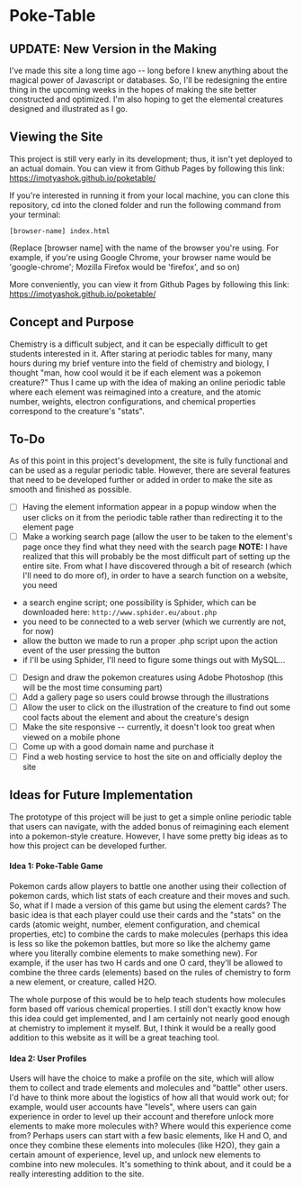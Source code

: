 # Poke-Table

## UPDATE: New Version in the Making
I've made this site a long time ago -- long before I knew anything about the magical power of Javascript or databases. So, I'll be redesigning the entire thing in the upcoming weeks in the hopes of making the site better constructed and optimized. I'm also hoping to get the elemental creatures designed and illustrated as I go. 

## Viewing the Site 
This project is still very early in its development; thus, it isn't yet deployed to an actual domain. You can view it from Github Pages by following this link: https://imotyashok.github.io/poketable/

If you're interested in running it from your local machine, you can clone this repository, cd into the cloned folder and run the following command from your terminal:
```
[browser-name] index.html 
```
(Replace [browser name] with the name of the browser you're using. For example, if you're using Google Chrome, your browser name would be 'google-chrome'; Mozilla Firefox would be 'firefox', and so on) 

More conveniently, you can view it from Github Pages by following this link: https://imotyashok.github.io/poketable/ 

## Concept and Purpose
Chemistry is a difficult subject, and it can be especially difficult to get students interested in it. After staring at periodic tables for many, many hours during my brief venture into the field of chemistry and biology, I thought "man, how cool would it be if each element was a pokemon creature?" Thus I came up with the idea of making an online periodic table where each element was reimagined into a creature, and the atomic number, weights, electron configurations, and chemical properties correspond to the creature's "stats". 

## To-Do
As of this point in this project's development, the site is fully functional and can be used as a regular periodic table. However, there are several features that need to be developed further or added in order to make the site as smooth and finished as possible. 
- [ ] Having the element information appear in a popup window when the user clicks on it from the periodic table rather than redirecting it to the element page  
- [ ] Make a working search page (allow the user to be taken to the element's page once they find what they need with the search page
**NOTE:** I have realized that this will probably be the most difficult part of setting up the entire site. From what I have discovered through a bit of research (which I'll need to do more of), in order to have a search function on a website, you need
- a search engine script; one possibility is Sphider, which can be downloaded here: ```http://www.sphider.eu/about.php```
- you need to be connected to a web server (which we currently are not, for now)
- allow the button we made to run a proper .php script upon the action event of the user pressing the button
- if I'll be using Sphider, I'll need to figure some things out with MySQL...

- [ ] Design and draw the pokemon creatures using Adobe Photoshop (this will be the most time consuming part)
- [ ] Add a gallery page so users could browse through the illustrations 
- [ ] Allow the user to click on the illustration of the creature to find out some cool facts about the element and about the creature's design 
- [ ] Make the site responsive -- currently, it doesn't look too great when viewed on a mobile phone 
- [ ] Come up with a good domain name and purchase it 
- [ ] Find a web hosting service to host the site on and officially deploy the site 

## Ideas for Future Implementation
The prototype of this project will be just to get a simple online periodic table that users can navigate, with the added bonus of reimagining each element into a pokemon-style creature. However, I have some pretty big ideas as to how this project can be developed further. 
#### Idea 1: Poke-Table Game
Pokemon cards allow players to battle one another using their collection of pokemon cards, which list stats of each creature and their moves and such. So, what if I made a version of this game but using the element cards? The basic idea is that each player could use their cards and the "stats" on the cards (atomic weight, number, element configuration, and chemical properties, etc) to combine the cards to make molecules (perhaps this idea is less so like the pokemon battles, but more so like the alchemy game where you literally combine elements to make something new). For example, if the user has two H cards and one O card, they'll be allowed to combine the three cards (elements) based on the rules of chemistry to form a new element, or creature, called H2O. 

The whole purpose of this would be to help teach students how molecules form based off various chemical properties. I still don't exactly know how this idea could get implemented, and I am certainly not nearly good enough at chemistry to implement it myself. But, I think it would be a really good addition to this website as it will be a great teaching tool.

#### Idea 2: User Profiles
Users will have the choice to make a profile on the site, which will allow them to collect and trade elements and molecules and "battle" other users. I'd have to think more about the logistics of how all that would work out; for example, would user accounts have "levels", where users can gain experience in order to level up their account and therefore unlock more elements to make more molecules with? Where would this experience come from? Perhaps users can start with a few basic elements, like H and O, and once they combine these elements into molecules (like H2O), they gain a certain amount of experience, level up, and unlock new elements to combine into new molecules. It's something to think about, and it could be a really interesting addition to the site.


